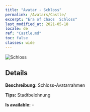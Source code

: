 ```yaml
---
title: "Avatar - Schloss"
permalink: /Avatars/Castle/
excerpt: "Era of Chaos  Schloss"
last_modified_at: 2021-05-18
locale: de
ref: "Castle.md"
toc: false
classes: wide
---
```

 ![Schloss](/images/a/avatarFrame_11.png)

## Details

 **Beschreibung:** Schloss-Avatarrahmen 

 **Tips:** Stadtbelohnung 

 **Is available:**  - 

